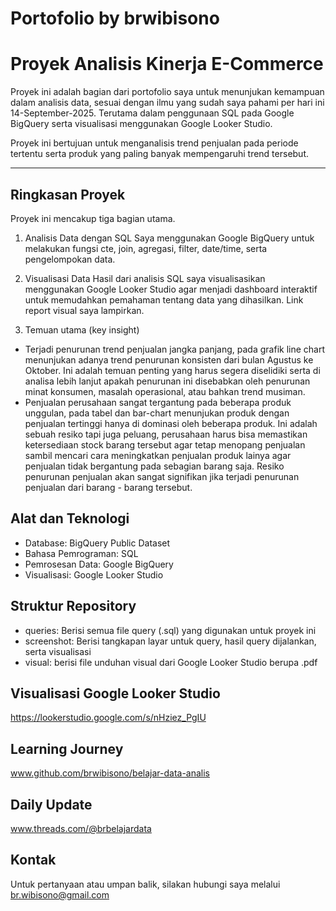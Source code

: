 # Portofolio by brwibisono
# Proyek Analisis Kinerja E-Commerce

Proyek ini adalah bagian dari portofolio saya untuk menunjukan kemampuan dalam analisis data, sesuai dengan ilmu yang sudah saya pahami per hari ini 14-September-2025. Terutama dalam penggunaan SQL pada Google BigQuery serta visualisasi menggunakan Google Looker Studio.

Proyek ini bertujuan untuk menganalisis trend penjualan pada periode tertentu serta produk yang paling banyak mempengaruhi trend tersebut.

---

## Ringkasan Proyek

Proyek ini mencakup tiga bagian utama.

1. Analisis Data dengan SQL
Saya menggunakan Google BigQuery untuk melakukan fungsi cte, join, agregasi, filter, date/time, serta pengelompokan data.

2. Visualisasi Data
Hasil dari analisis SQL saya visualisasikan menggunakan Google Looker Studio agar menjadi dashboard interaktif untuk memudahkan pemahaman tentang data yang dihasilkan. Link report visual saya lampirkan.

3. Temuan utama (key insight)
* Terjadi penurunan trend penjualan jangka panjang, pada grafik line chart menunjukan adanya trend penurunan konsisten dari bulan Agustus ke Oktober. Ini adalah temuan penting yang harus segera diselidiki serta di analisa lebih lanjut apakah penurunan ini disebabkan oleh penurunan minat konsumen, masalah operasional, atau bahkan trend musiman.
* Penjualan perusahaan sangat tergantung pada beberapa produk unggulan, pada tabel dan bar-chart menunjukan produk dengan penjualan tertinggi hanya di dominasi oleh beberapa produk. Ini adalah sebuah resiko tapi juga peluang, perusahaan harus bisa memastikan ketersediaan stock barang tersebut agar tetap menopang penjualan sambil mencari cara meningkatkan penjualan produk lainya agar penjualan tidak bergantung pada sebagian barang saja. Resiko penurunan penjualan akan sangat signifikan jika terjadi penurunan penjualan dari barang - barang tersebut.


## Alat dan Teknologi
* Database: BigQuery Public Dataset
* Bahasa Pemrograman: SQL
* Pemrosesan Data: Google BigQuery
* Visualisasi: Google Looker Studio


## Struktur Repository
- queries: Berisi semua file query (.sql) yang digunakan untuk proyek ini
- screenshot: Berisi tangkapan layar untuk query, hasil query dijalankan, serta visualisasi
- visual: berisi file unduhan visual dari Google Looker Studio berupa .pdf

## Visualisasi Google Looker Studio
https://lookerstudio.google.com/s/nHziez_PgIU

## Learning Journey	
www.github.com/brwibisono/belajar-data-analis

## Daily Update
www.threads.com/@brbelajardata

## Kontak
Untuk pertanyaan atau umpan balik, silakan hubungi saya melalui br.wibisono@gmail.com
